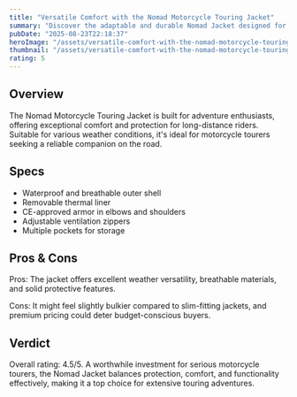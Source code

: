 ```yaml
---
title: "Versatile Comfort with the Nomad Motorcycle Touring Jacket"
summary: "Discover the adaptable and durable Nomad Jacket designed for avid motorcycle tourers."
pubDate: "2025-08-23T22:18:37"
heroImage: "/assets/versatile-comfort-with-the-nomad-motorcycle-touring-jacket-hero.jpg"
thumbnail: "/assets/versatile-comfort-with-the-nomad-motorcycle-touring-jacket-thumb.jpg"
rating: 5
---
```


<h2>Overview</h2>
<p>The Nomad Motorcycle Touring Jacket is built for adventure enthusiasts, offering exceptional comfort and protection for long-distance riders. Suitable for various weather conditions, it's ideal for motorcycle tourers seeking a reliable companion on the road.</p>
<h2>Specs</h2>
<ul>
  <li>Waterproof and breathable outer shell</li>
  <li>Removable thermal liner</li>
  <li>CE-approved armor in elbows and shoulders</li>
  <li>Adjustable ventilation zippers</li>
  <li>Multiple pockets for storage</li>
</ul>
<h2>Pros & Cons</h2>
<p>Pros: The jacket offers excellent weather versatility, breathable materials, and solid protective features.</p>
<p>Cons: It might feel slightly bulkier compared to slim-fitting jackets, and premium pricing could deter budget-conscious buyers.</p>
<h2>Verdict</h2>
<p>Overall rating: 4.5/5. A worthwhile investment for serious motorcycle tourers, the Nomad Jacket balances protection, comfort, and functionality effectively, making it a top choice for extensive touring adventures.</p>
